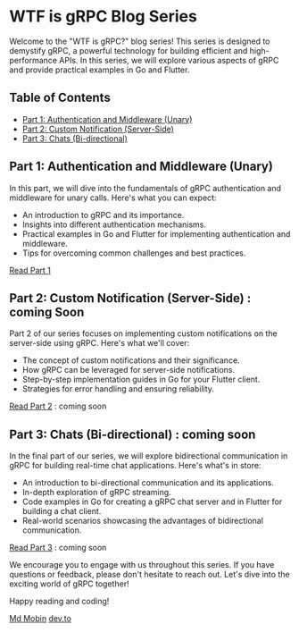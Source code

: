 # WTF is gRPC Blog Series

Welcome to the "WTF is gRPC?" blog series! This series is designed to demystify gRPC, a powerful technology for building efficient and high-performance APIs. In this series, we will explore various aspects of gRPC and provide practical examples in Go and Flutter.

## Table of Contents

- [Part 1: Authentication and Middleware (Unary)](./part-1-authentication-middleware.md)
- [Part 2: Custom Notification (Server-Side)](./part-2-custom-notification.md)
- [Part 3: Chats (Bi-directional)](./part-3-chats.md)

## Part 1: Authentication and Middleware (Unary)

In this part, we will dive into the fundamentals of gRPC authentication and middleware for unary calls. Here's what you can expect:

- An introduction to gRPC and its importance.
- Insights into different authentication mechanisms.
- Practical examples in Go and Flutter for implementing authentication and middleware.
- Tips for overcoming common challenges and best practices.

[Read Part 1](./part-1-authentication-middleware.md)

## Part 2: Custom Notification (Server-Side) : coming Soon

Part 2 of our series focuses on implementing custom notifications on the server-side using gRPC. Here's what we'll cover:

- The concept of custom notifications and their significance.
- How gRPC can be leveraged for server-side notifications.
- Step-by-step implementation guides in Go for your Flutter client.
- Strategies for error handling and ensuring reliability.

[Read Part 2](./part-2-custom-notification.md) : coming soon

## Part 3: Chats (Bi-directional) : coming soon

In the final part of our series, we will explore bidirectional communication in gRPC for building real-time chat applications. Here's what's in store:

- An introduction to bi-directional communication and its applications.
- In-depth exploration of gRPC streaming.
- Code examples in Go for creating a gRPC chat server and in Flutter for building a chat client.
- Real-world scenarios showcasing the advantages of bidirectional communication.

[Read Part 3](./part-3-chats.md) : coming soon



We encourage you to engage with us throughout this series. If you have questions or feedback, please don't hesitate to reach out. Let's dive into the exciting world of gRPC together!

Happy reading and coding!

[Md Mobin](https://github.com/djsmk123)
[dev.to](https://dev.to/djsmk123)

